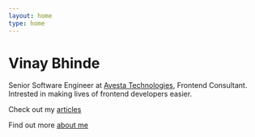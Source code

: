 ```yaml
---
layout: home
type: home
---
```


<!-- <p class="home__subtitle">Developer, curious</p> -->
<h1 class="home__title">Vinay Bhinde</h1>
<p class="home__bio">  
  Senior Software Engineer at <a href="//newrelic">Avesta Technologies</a>, Frontend Consultant. Intrested in making lives of frontend developers easier.
  <!-- <a href="mailto:jmenichelli@gmail.com" style="background-color: var(--accent);color: var(--background);font-style: italic;text-transform: uppercase;padding: 0 0.25rem;">available&nbsp;for&nbsp;hire</a> -->
</p>
<nav class="home__nav">
  <p class="home__nav--line">
    Check out my <a href="/blog" class="home__nav--link">articles</a>
  </p>
  <!-- <p class="home__nav--line">
    Watch my <a href="/talks" class="home__nav--link">talks</a>
  </p> -->
  <p class="home__nav--line">
    Find out more <a href="/about" class="home__nav--link">about me</a>
  </p>
</nav>
